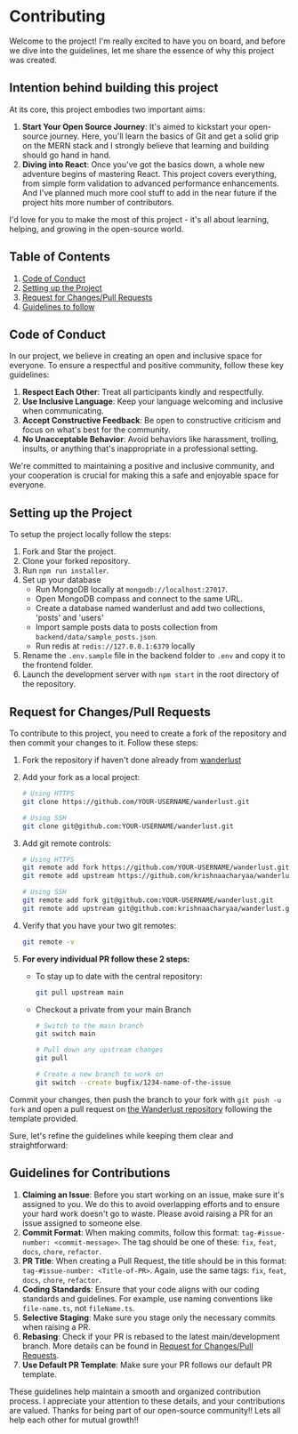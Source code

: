 # Contributing

Welcome to the project! I'm really excited to have you on board, and before we dive into the guidelines, let me share the essence of why this project was created.

## Intention behind building this project

At its core, this project embodies two important aims:

1. **Start Your Open Source Journey**: It's aimed to kickstart your open-source journey. Here, you'll learn the basics of Git and get a solid grip on the MERN stack and I strongly believe that learning and building should go hand in hand.
2. **Diving into React**: Once you've got the basics down, a whole new adventure begins of mastering React. This project covers everything, from simple form validation to advanced performance enhancements. And I've planned much more cool stuff to add in the near future if the project hits more number of contributors.

I'd love for you to make the most of this project - it's all about learning, helping, and growing in the open-source world.

## Table of Contents

1. [Code of Conduct](#code-of-conduct)
2. [Setting up the Project](#setting-up-the-project)
3. [Request for Changes/Pull Requests](#request-for-changes-pull-requests)
4. [Guidelines to follow](#guidelines-to-follow)

<a name="code-of-conduct"></a>

## Code of Conduct

In our project, we believe in creating an open and inclusive space for everyone. To ensure a respectful and positive community, follow these key guidelines:

1. **Respect Each Other**: Treat all participants kindly and respectfully.
2. **Use Inclusive Language**: Keep your language welcoming and inclusive when communicating.
3. **Accept Constructive Feedback**: Be open to constructive criticism and focus on what's best for the community.
4. **No Unacceptable Behavior**: Avoid behaviors like harassment, trolling, insults, or anything that's inappropriate in a professional setting.

We're committed to maintaining a positive and inclusive community, and your cooperation is crucial for making this a safe and enjoyable space for everyone.

<a name="setting-up-the-project"></a>

## Setting up the Project

To setup the project locally follow the steps:

1. Fork and Star the project.
2. Clone your forked repository.
3. Run `npm run installer`.
4. Set up your database
   - Run MongoDB locally at `mongodb://localhost:27017`.
   - Open MongoDB compass and connect to the same URL.
   - Create a database named wanderlust and add two collections, 'posts' and 'users' 
   - Import sample posts data to posts collection from `backend/data/sample_posts.json`.
   - Run redis at `redis://127.0.0.1:6379` locally
6. Rename the `.env.sample` file in the backend folder to `.env` and copy it to the frontend folder.
7. Launch the development server with `npm start` in the root directory of the repository.

<a name="request-for-changes-pull-requests"></a>

## Request for Changes/Pull Requests

To contribute to this project, you need to create a fork of the repository and then commit your changes to it. Follow these steps:

1. Fork the repository if haven't done already from [wanderlust](https://github.com/krishnaacharyaa/wanderlust/)
2. Add your fork as a local project:

   ```sh
   # Using HTTPS
   git clone https://github.com/YOUR-USERNAME/wanderlust.git
   ```

   ```sh
   # Using SSH
   git clone git@github.com:YOUR-USERNAME/wanderlust.git
   ```

3. Add git remote controls:

   ```sh
   # Using HTTPS
   git remote add fork https://github.com/YOUR-USERNAME/wanderlust.git
   git remote add upstream https://github.com/krishnaacharyaa/wanderlust.git
   ```

   ```sh
   # Using SSH
   git remote add fork git@github.com:YOUR-USERNAME/wanderlust.git
   git remote add upstream git@github.com:krishnaacharyaa/wanderlust.git
   ```

4. Verify that you have your two git remotes:

   ```sh
   git remote -v
   ```

5. **For every individual PR follow these 2 steps:**

   - To stay up to date with the central repository:

     ```sh
     git pull upstream main
     ```

   - Checkout a private from your main Branch

     ```sh
     # Switch to the main branch
     git switch main

     # Pull down any upstream changes
     git pull

     # Create a new branch to work on
     git switch --create bugfix/1234-name-of-the-issue
     ```

Commit your changes, then push the branch to your fork with `git push -u fork` and open a pull request on [the Wanderlust repository](https://github.com/krishnaacharyaa/wanderlust) following the template provided.

<a name="guidelines-to-follow"></a>
Sure, let's refine the guidelines while keeping them clear and straightforward:

## Guidelines for Contributions

1. **Claiming an Issue**: Before you start working on an issue, make sure it's assigned to you. We do this to avoid overlapping efforts and to ensure your hard work doesn't go to waste. Please avoid raising a PR for an issue assigned to someone else.
2. **Commit Format**: When making commits, follow this format: `tag-#issue-number: <commit-message>`. The tag should be one of these: `fix`, `feat`, `docs`, `chore`, `refactor`.
3. **PR Title**: When creating a Pull Request, the title should be in this format: `tag-#issue-number: <Title-of-PR>`. Again, use the same tags: `fix`, `feat`, `docs`, `chore`, `refactor`.
4. **Coding Standards**: Ensure that your code aligns with our coding standards and guidelines. For example, use naming conventions like `file-name.ts`, not `fileName.ts`.
5. **Selective Staging**: Make sure you stage only the necessary commits when raising a PR.
6. **Rebasing**: Check if your PR is rebased to the latest main/development branch. More details can be found in [Request for Changes/Pull Requests](#request-for-changes-pull-requests).
7. **Use Default PR Template**: Make sure your PR follows our default PR template.

These guidelines help maintain a smooth and organized contribution process. I appreciate your attention to these details, and your contributions are valued. Thanks for being part of our open-source community!! Lets all help each other for mutual growth!!
